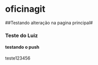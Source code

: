 # oficinagit
##Testando alteração na pagina principal#







### Teste do Luiz ###

#### testando o push ####


teste123456
